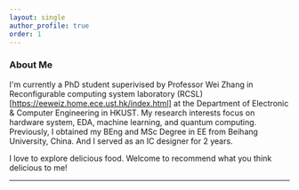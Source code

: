 ```yaml
---
layout: single
author_profile: true
order: 1
---
```

### About Me

I'm currently a PhD student superivised by Professor Wei Zhang in Reconfigurable computing system laboratory (RCSL)[https://eeweiz.home.ece.ust.hk/index.html] at the Department of Electronic & Computer Engineering in HKUST. My research interests focus on hardware system, EDA, machine learning, and quantum computing.
Previously, I obtained my BEng and MSc Degree in EE from Beihang University, China. And I served as an IC designer for 2 years.

I love to explore delicious food. Welcome to recommend what you think delicious to me!

___


